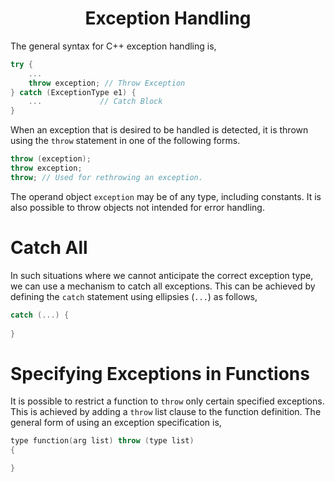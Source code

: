 <div align="center">
  <h1>  Exception Handling </h1>
</div>

The general syntax for C++ exception handling is,

```C++
try {
    ...
    throw exception; // Throw Exception
} catch (ExceptionType e1) {
    ...             // Catch Block
}
```

When an exception that is desired to be handled is detected, it is thrown using the `throw` statement in one of the following forms.

```C++
throw (exception);
throw exception;
throw; // Used for rethrowing an exception.
```

The operand object `exception` may be of any type, including constants. It is also possible to throw objects not intended for error handling.

# Catch All

In such situations where we cannot anticipate the correct exception type, we can use a mechanism to catch all exceptions. This can be achieved by defining the `catch` statement using ellipsies (`...`) as follows,

```C++
catch (...) {
    
}
```

# Specifying Exceptions in Functions

It is possible to restrict a function to `throw` only certain specified exceptions. This is achieved by adding a `throw` list clause to the function definition. The general form of using an exception specification is,

```C++
type function(arg list) throw (type list)
{

}
```